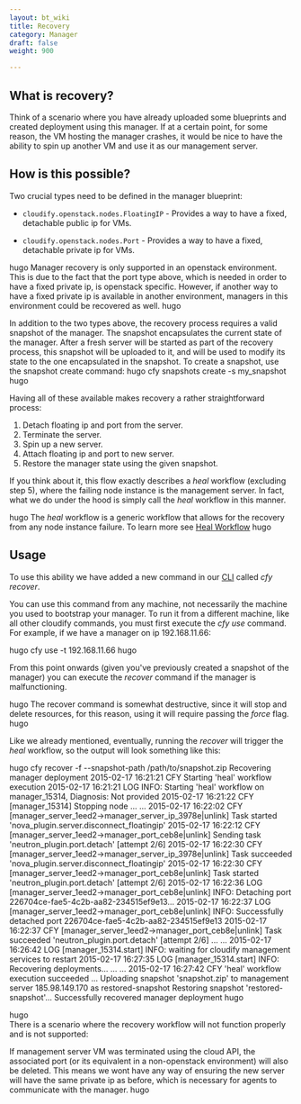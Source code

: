 ```yaml
---
layout: bt_wiki
title: Recovery
category: Manager
draft: false
weight: 900

---
```



## What is recovery?

Think of a scenario where you have already uploaded some blueprints
and created deployment using this manager. If at a certain point, for some
reason, the VM hosting the manager crashes, it would be nice to have the
ability to spin up another VM and use it as our management server.

## How is this possible?

Two crucial types need to be defined in the manager blueprint:

- `cloudify.openstack.nodes.FloatingIP` - Provides a way to have a fixed,
detachable public ip for VMs.

- `cloudify.openstack.nodes.Port` - Provides a way to have a fixed,
detachable private ip for VMs.

hugo
Manager recovery is only supported in an openstack environment. This is due to the fact that the port type above, which is needed in order to have a fixed private ip, is openstack specific.
However, if another way to have a fixed private ip is available in another environment, managers in this environment could be recovered as well.
hugo

In addition to the two types above, the recovery process requires a valid snapshot of the manager. The snapshot encapsulates
the current state of the manager. After a fresh server will be started as part of the recovery process, 
this snapshot will be uploaded to it, and will be used to modify its state to the one encapsulated in the snapshot.
To create a snapshot, use the snapshot create command:
hugo
cfy snapshots create -s my_snapshot
hugo

Having all of these available makes recovery a rather straightforward
process:

1. Detach floating ip and port from the server.
2. Terminate the server.
3. Spin up a new server.
4. Attach floating ip and port to new server.
5. Restore the manager state using the given snapshot.

If you think about it, this flow exactly describes a *heal* workflow (excluding step 5), where
the failing node instance is the management server.
In fact, what we do under the hood is simply call the *heal* workflow in
this manner.

hugo
The *heal* workflow is a generic workflow that allows for the recovery from
any node instance failure. To learn more see [Heal Workflow](hugo)
hugo

## Usage

To use this ability we have added a new command in our [CLI](hugo) called *cfy recover*.

You can use this command from any machine, not necessarily the machine you
used to bootstrap your manager. To run it from a different
machine, like all other cloudify commands, you must first execute the *cfy
use* command.
For example, if we have a manager on ip 192.168.11.66:

hugo
cfy use -t 192.168.11.66
hugo

From this point onwards (given you've previously created a snapshot of
the manager) you can execute the *recover* command if the manager
is malfunctioning.

hugo
The recover command is somewhat destructive, since it will stop and delete
resources, for this reason, using it will require passing the *force* flag.
hugo

Like we already mentioned, eventually, running the *recover*
will trigger the *heal* workflow, so the output will look something like this:

hugo
cfy recover -f --snapshot-path /path/to/snapshot.zip
Recovering manager deployment
2015-02-17 16:21:21 CFY <manager> Starting 'heal' workflow execution
2015-02-17 16:21:21 LOG <manager> INFO: Starting 'heal' workflow on manager_15314, Diagnosis: Not provided
2015-02-17 16:21:22 CFY <manager> [manager_15314] Stopping node
...
...
2015-02-17 16:22:02 CFY <manager> [manager_server_1eed2->manager_server_ip_3978e|unlink] Task started 'nova_plugin.server.disconnect_floatingip'
2015-02-17 16:22:12 CFY <manager> [manager_server_1eed2->manager_port_ceb8e|unlink] Sending task 'neutron_plugin.port.detach' [attempt 2/6]
2015-02-17 16:22:30 CFY <manager> [manager_server_1eed2->manager_server_ip_3978e|unlink] Task succeeded 'nova_plugin.server.disconnect_floatingip'
2015-02-17 16:22:30 CFY <manager> [manager_server_1eed2->manager_port_ceb8e|unlink] Task started 'neutron_plugin.port.detach' [attempt 2/6]
2015-02-17 16:22:36 LOG <manager> [manager_server_1eed2->manager_port_ceb8e|unlink] INFO: Detaching port 226704ce-fae5-4c2b-aa82-234515ef9e13...
2015-02-17 16:22:37 LOG <manager> [manager_server_1eed2->manager_port_ceb8e|unlink] INFO: Successfully detached port 226704ce-fae5-4c2b-aa82-234515ef9e13
2015-02-17 16:22:37 CFY <manager> [manager_server_1eed2->manager_port_ceb8e|unlink] Task succeeded 'neutron_plugin.port.detach' [attempt 2/6]
...
...
2015-02-17 16:26:42 LOG <manager> [manager_15314.start] INFO: waiting for cloudify management services to restart
2015-02-17 16:27:35 LOG <manager> [manager_15314.start] INFO: Recovering deployments...
...
...
2015-02-17 16:27:42 CFY <manager> 'heal' workflow execution succeeded
...
Uploading snapshot 'snapshot.zip' to management server 185.98.149.170 as restored-snapshot
Restoring snapshot 'restored-snapshot'...
Successfully recovered manager deployment
hugo


hugo
<br>
There is a scenario where the recovery workflow will not function
properly and is not supported:

If management server VM was terminated using the cloud API, the associated port (or its equivalent in a non-openstack environment) will also be deleted. This means we wont have any way of ensuring the new server will have the same private ip as before, which is necessary for agents to communicate with the manager.
hugo